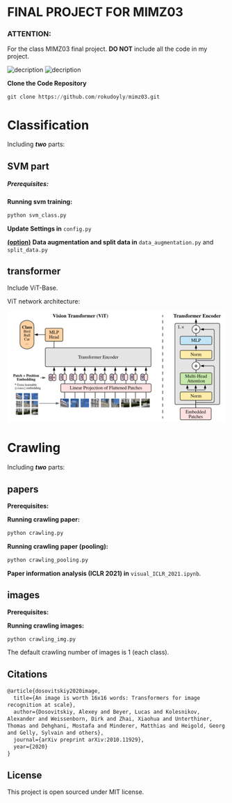 # FINAL PROJECT FOR MIMZ03
### ATTENTION:
For the class MIMZ03 final project.  **DO NOT** include all the code in my project. 


![decription](https://img.shields.io/badge/tools-pycharm-blue) ![decription](https://img.shields.io/badge/tools-jupyter-blue)


**Clone the Code Repository**

```python
git clone https://github.com/rokudoyly/mimz03.git
```

# Classification

Including ***two*** parts: 

## SVM part

##### Prerequisites:

**Running svm training:**

```python
python svm_class.py
```

**Update Settings in** `config.py`

<u>**(option)**</u> **Data augmentation and split data in** `data_augmentation.py` and  `split_data.py` 

## transformer

Include ViT-Base.

ViT network architecture:

![vit](./readme/vit.png)

# Crawling

Including ***two*** parts: 

## papers

**Prerequisites:**

**Running crawling paper:**

```python
python crawling.py
```

**Running crawling paper (pooling):**

```python
python crawling_pooling.py
```

**Paper information analysis (ICLR 2021) in** `visual_ICLR_2021.ipynb`.

## images

**Prerequisites:**

**Running crawling images:**

```python
python crawling_img.py
```

The default crawling number of images is 1 (each class).

## Citations

```
@article{dosovitskiy2020image,
  title={An image is worth 16x16 words: Transformers for image recognition at scale},
  author={Dosovitskiy, Alexey and Beyer, Lucas and Kolesnikov, Alexander and Weissenborn, Dirk and Zhai, Xiaohua and Unterthiner, Thomas and Dehghani, Mostafa and Minderer, Matthias and Heigold, Georg and Gelly, Sylvain and others},
  journal={arXiv preprint arXiv:2010.11929},
  year={2020}
}
```

## License

This project is open sourced under MIT license.

